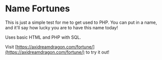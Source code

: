 # Name Fortunes

This is just a simple test for me to get used to PHP. You can put in a name, and it'll say how lucky you are to have this name today!

Uses basic HTML and PHP with SQL.

Visit [https://axidreamdragon.com/fortune/](https://axidreamdragon.com/fortune/) to try it out!